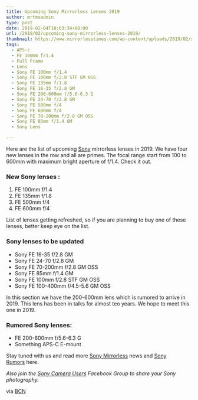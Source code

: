 ```yaml
---
title: Upcoming Sony Mirrorless Lenses 2019
author: mrtmsadmin
type: post
date: 2019-02-04T10:03:34+00:00
url: /2019/02/upcoming-sony-mirrorless-lenses-2019/
thumbnail: https://www.mirrorlesstimes.com/wp-content/uploads/2019/02/sony-mirrorless-lenses.jpg
tags:
  - APS-c
  - FE 100mm f/1.4
  - Full Frame
  - Lens
  - Sony FE 100mm f/1.4
  - Sony FE 100mm f/2.8 STF GM OSS
  - Sony FE 135mm f/1.8
  - Sony FE 16-35 f/2.8 GM
  - Sony FE 200-600mm f/5.6-6.3 G
  - Sony FE 24-70 f/2.8 GM
  - Sony FE 500mm f/4
  - Sony FE 600mm f/4
  - Sony FE 70-200mm f/2.8 GM OSS
  - Sony FE 85mm f/1.4 GM
  - Sony Lens

---
```

Here are the list of upcoming [Sony][1] mirrorless lenses in 2019. We have four new lenses in the row and all are primes. The focal range start from 100 to 600mm with maximum bright aperture of f/1.4. Check it out. <!--more-->

<span id="more-245"></span>

### New Sony lenses :

  1. FE 100mm f/1.4
  2. FE 135mm f/1.8
  3. FE 500mm f/4
  4. FE 600mm f/4

List of lenses getting refreshed, so if you are planning to buy one of these lenses, better keep eye on the list.

### Sony lenses to be updated

  * Sony FE 16-35 f/2.8 GM
  * Sony FE 24-70 f/2.8 GM
  * Sony FE 70-200mm f/2.8 GM OSS
  * Sony FE 85mm f/1.4 GM
  * Sony FE 100mm f/2.8 STF GM OSS
  * Sony FE 100-400mm f/4.5-5.6 GM OSS

In this section we have the 200-600mm lens which is rumored to arrive in 2019. This lens has been in talks for almost teo years. We hope to meet this one in 2019.

### Rumored Sony lenses:

  * FE 200-600mm f/5.6-6.3 G
  * Something APS-C E-mount

Stay tuned with us and read more <a href="https://www.mirrorlesstimes.com/tag/sony-mirrorless/" target="_blank" rel="noopener">Sony Mirrorless</a> news and <a href="https://www.bestcameranews.com/tag/sony-rumors/" target="_blank" rel="noopener">Sony Rumors</a> here.

_Also join the <a class="ext-link" title="" href="https://www.facebook.com/groups/1637646316495210/" target="_blank" rel="external nofollow noopener">Sony Camera Users</a> Facebook Group to share your Sony photography._

via <a href="https://www.bestcameranews.com/list-of-upcoming-sony-lenses-2019/" target="_blank" rel="noopener">BCN</a>

 [1]: https://www.bestcameranews.com/sony/
